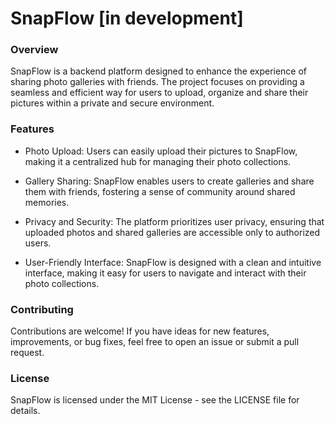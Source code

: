 # SnapFlow [in development]

### Overview
SnapFlow is a backend platform designed to enhance the experience of sharing photo galleries with friends. 
The project focuses on providing a seamless and efficient way for users to upload, organize and share their pictures within a private and secure environment.

### Features
* Photo Upload: Users can easily upload their pictures to SnapFlow, making it a centralized hub for managing their photo collections.

* Gallery Sharing: SnapFlow enables users to create galleries and share them with friends, fostering a sense of community around shared memories.

* Privacy and Security: The platform prioritizes user privacy, ensuring that uploaded photos and shared galleries are accessible only to authorized users.

* User-Friendly Interface: SnapFlow is designed with a clean and intuitive interface, making it easy for users to navigate and interact with their photo collections.

### Contributing
Contributions are welcome! If you have ideas for new features, improvements, or bug fixes, feel free to open an issue or submit a pull request.

### License
SnapFlow is licensed under the MIT License - see the LICENSE file for details.

